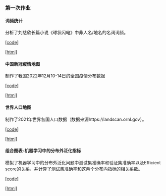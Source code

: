 ### 第一次作业

#### 词频统计

分析了刘慈欣长篇小说《球状闪电》中非人名/地名的名词词频。

[[code]](./wordcloud/)

[[html]](https://novaglow646.github.io/CSprogramming_HW/wordcloud/output/wordcloud_rd_file.html)

#### 中国新冠疫情地图

制作了我国2022年12月10-14日的全国疫情分布数据

[[code]](./Chinamap)

[[html]](./Chinamap/output/covid.html)

#### 世界人口地图

制作了2021年世界各国人口数据（数据来源https://landscan.ornl.gov）。

[[code]](./worldmap)

[[html]](./worldmap/output/世界人口.html)

#### 组合图表-机器学习中的分布外泛化指标

模拟了机器学习中的分布外泛化问题中测试集准确率和验证集准确率以及Efficient score的关系，并计算了测试集准确率和这两个分布内指标的相关系数。

[[code]](./combined_chart)

[[html]](./combined_chart/output/OOD_metrics.html)

